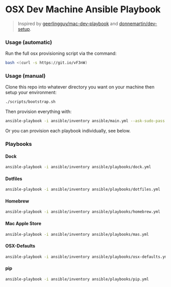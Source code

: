 # OSX Dev Machine Ansible Playbook

> Inspired by [geerlingguy/mac-dev-playbook](https://github.com/geerlingguy/mac-dev-playbook) and [donnemartin/dev-setup](https://github.com/donnemartin/dev-setup).

### Usage (automatic)

Run the full osx provisioning script via the command:
```bash
bash <(curl -s https://git.io/vF3nW)
```

### Usage (manual)

Clone this repo into whatever directory you want on your machine then setup your environment:
```bash
./scripts/bootstrap.sh
```

Then provision everything with:
```bash
ansible-playbook -i ansible/inventory ansible/main.yml --ask-sudo-pass
```

Or you can provision each playbook individually, see below.

### Playbooks
#### Dock
```bash
ansible-playbook -i ansible/inventory ansible/playbooks/dock.yml
```

#### Dotfiles
```bash
ansible-playbook -i ansible/inventory ansible/playbooks/dotfiles.yml
```

#### Homebrew
```bash
ansible-playbook -i ansible/inventory ansible/playbooks/homebrew.yml
```

#### Mac Apple Store
```bash
ansible-playbook -i ansible/inventory ansible/playbooks/mas.yml
```

#### OSX-Defaults
```bash
ansible-playbook -i ansible/inventory ansible/playbooks/osx-defaults.yml --ask-sudo-pass
```

#### pip
```bash
ansible-playbook -i ansible/inventory ansible/playbooks/pip.yml
```
